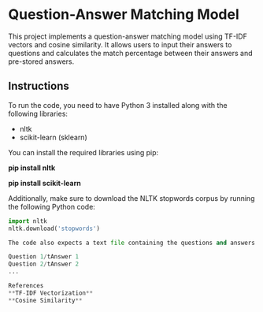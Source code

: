 # Question-Answer Matching Model

This project implements a question-answer matching model using TF-IDF vectors and cosine similarity. It allows users to input their answers to questions and calculates the match percentage between their answers and pre-stored answers.

## Instructions

To run the code, you need to have Python 3 installed along with the following libraries:

- nltk
- scikit-learn (sklearn)

You can install the required libraries using pip:

**pip install nltk**

**pip install scikit-learn**


Additionally, make sure to download the NLTK stopwords corpus by running the following Python code:

```python
import nltk
nltk.download('stopwords')

The code also expects a text file containing the questions and answers in a specific format. You can specify the file path in the filename variable in the code. The file should have each question and answer pair on a separate line, separated by a tab character (/t). For example:

Question 1/tAnswer 1
Question 2/tAnswer 2
...

References
**TF-IDF Vectorization**
**Cosine Similarity**

